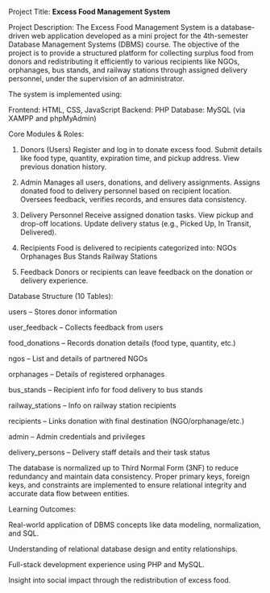 Project Title:
**Excess Food Management System**

Project Description:
The Excess Food Management System is a database-driven web application developed as a mini project for the 4th-semester Database Management Systems (DBMS) course. The objective of the project is to provide a structured platform for collecting surplus food from donors and redistributing it efficiently to various recipients like NGOs, orphanages, bus stands, and railway stations through assigned delivery personnel, under the supervision of an administrator.

The system is implemented using:

Frontend: HTML, CSS, JavaScript
Backend: PHP
Database: MySQL (via XAMPP and phpMyAdmin)

Core Modules & Roles:
1. Donors (Users)
Register and log in to donate excess food.
Submit details like food type, quantity, expiration time, and pickup address.
View previous donation history.

2. Admin
Manages all users, donations, and delivery assignments.
Assigns donated food to delivery personnel based on recipient location.
Oversees feedback, verifies records, and ensures data consistency.

3. Delivery Personnel
Receive assigned donation tasks.
View pickup and drop-off locations.
Update delivery status (e.g., Picked Up, In Transit, Delivered).

4. Recipients
Food is delivered to recipients categorized into:
NGOs
Orphanages
Bus Stands
Railway Stations

5. Feedback
Donors or recipients can leave feedback on the donation or delivery experience.

Database Structure (10 Tables):

users – Stores donor information

user_feedback – Collects feedback from users

food_donations – Records donation details (food type, quantity, etc.)

ngos – List and details of partnered NGOs

orphanages – Details of registered orphanages

bus_stands – Recipient info for food delivery to bus stands

railway_stations – Info on railway station recipients

recipients – Links donation with final destination (NGO/orphanage/etc.)

admin – Admin credentials and privileges

delivery_persons – Delivery staff details and their task status


The database is normalized up to Third Normal Form (3NF) to reduce redundancy and maintain data consistency. Proper primary keys, foreign keys, and constraints are implemented to ensure relational integrity and accurate data flow between entities.

Learning Outcomes:

Real-world application of DBMS concepts like data modeling, normalization, and SQL.

Understanding of relational database design and entity relationships.

Full-stack development experience using PHP and MySQL.

Insight into social impact through the redistribution of excess food.

